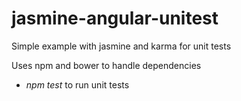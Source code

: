 # jasmine-angular-unitest
Simple example with jasmine and karma for unit tests

Uses npm and bower to handle dependencies

- *npm test* to run unit tests
